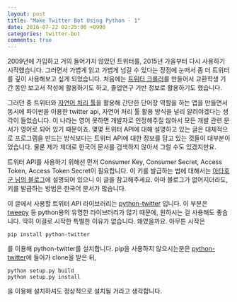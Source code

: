 ```yaml
---
layout: post
title: "Make Twitter Bot Using Python - 1"
date: 2016-07-22 02:25:00 +0900
categories: twitter-bot
comments: true
---
```


2009년에 가입하고 거의 들어가지 않았던 트위터를, 2015년 가을부터 다시 사용하기 시작했습니다. 그러면서 가볍게 읽고 가볍게 넘길 수 있다는 장점에 눈떠서 좀 더 트위터를 깊이 사용해보고 싶게 되었습니다. 처음에는 [트위터 크롤러][twitter-crawler]를 만들어서 교환학생 기간 동안 보고서 작성에 활용하기도 하고, 졸업연구 기반 정보로 활용하기도 했습니다. 

그러던 중 트위터와 [자연어 처리 툴][twitter-korean-text]을 활용해 간단한 단어장 역할을 하는 앱을 만들면서 동시에 파이썬을 이용한 twitter api, 자연어 처리 툴 활용 방식을 널리 알려야겠다는 생각이 들었습니다. 이 나라는 영어 못하면 개발자로 인정해주질 않아서 모든 개발 관련 문서가 영어로 되어 있기 때문이죠. 몇몇 트위터 API에 대해 설명하고 있는 글은 대체적으로 프로그램을 만드는 방식보다는 트위터 API에 대한 정보를 담고 있는 것들이 대부분이었습니다. 물론 제가 제대로 한국어 문서를 검색하지 않아서 그럴 수도 있겠지만요.

트위터 API를 사용하기 위해선 먼저 Consumer Key, Consumer Secret, Access Token, Access Token Secret이 필요합니다. 이 키를 발급하는 법에 대해서는 [아타호군 님의 블로그][ataho-blog-twitter-key]에 설명되어 있으니 이 글을 참고해주세요. 아마 블로그가 없어지더라도, 키를 발급하는 방법은 한국어 문서가 많습니다.

이 글에서 사용할 트위터 API 라이브러리는 [python-twitter][python-twitter-git] 입니다. 이 부분은 [tweepy][tweepy-git] 등 python용의 유명한 라이브러리가 많기 때문에, 원하시는 걸 사용해도 좋습니다. 딱히 이걸로 시작한 특별한 이유가 없습니다. 왜였을까요. 아무튼 시작은

```
pip install python-twitter
```

를 이용해 python-twitter를 설치합니다. pip을 사용하지 않으시는분은 [python-twitter][python-twitter-git]에 들어가 clone을 받은 뒤, 

``` 
python setup.py build
python setup.py install
```

을 이용해 설치하셔도 정상적으로 설치될 거라고 생각합니다.


[twitter-crawler]: https://github.com/widian/twitter-analysis
[twitter-korean-text]: https://github.com/twitter/twitter-korean-text
[ataho-blog-twitter-key]: http://blog.naver.com/acwboy/220541273950
[python-twitter-git]: https://github.com/bear/python-twitter
[tweepy-git]: https://github.com/tweepy/tweepy

